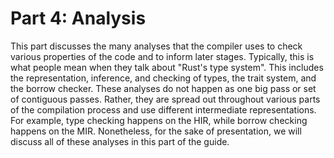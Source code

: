 # Part 4: Analysis

This part discusses the many analyses that the compiler uses to check various
properties of the code and to inform later stages. Typically, this is what people
mean when they talk about "Rust's type system". This includes the
representation, inference, and checking of types, the trait system, and the
borrow checker. These analyses do not happen as one big pass or set of
contiguous passes. Rather, they are spread out throughout various parts of the
compilation process and use different intermediate representations. For example,
type checking happens on the HIR, while borrow checking happens on the MIR.
Nonetheless, for the sake of presentation, we will discuss all of these
analyses in this part of the guide.
